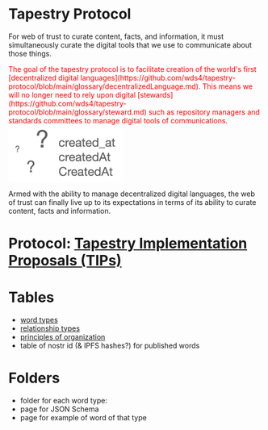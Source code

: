 Tapestry Protocol
=====

For web of trust to curate content, facts, and information, it must simultaneously curate the digital tools that we use to communicate about those things. 

<div style="display:inline-block;color:red;" width="45%" >
The goal of the tapestry protocol is to facilitate creation of the world's first [decentralized digital languages](https://github.com/wds4/tapestry-protocol/blob/main/glossary/decentralizedLanguage.md). This means we will no longer need to rely upon digital [stewards](https://github.com/wds4/tapestry-protocol/blob/main/glossary/steward.md) such as repository managers and standards committees to manage digital tools of communications.
</div>

<span style="display:inline-block" >
  <img
    align="top"
    width="45%"
    src="images/createdAt.png"
  />
</span>

Armed with the ability to manage decentralized digital languages, the web of trust can finally live up to its expectations in terms of its ability to curate content, facts and information.

# Protocol: [Tapestry Implementation Proposals (TIPs)](https://github.com/wds4/tapestry-protocol/blob/main/tips/README.md)

# Tables

- [word types](tips/tables/wordTypes.md)
- [relationship types](tips/tables/relationshipTypes.md)
- [principles of organization](tips/tables/principlesOfOrganization.md)
- table of nostr id (& IPFS hashes?) for published words

# Folders
- folder for each word type: 
- page for JSON Schema 
- page for example of word of that type
